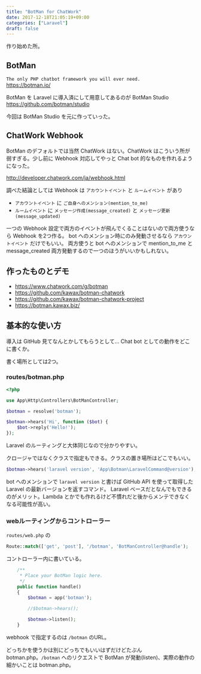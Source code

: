 ```yaml
---
title: "BotMan for ChatWork"
date: 2017-12-18T21:05:19+09:00
categories: ["Laravel"]
draft: false
---
```


作り始めた所。

## BotMan
`The only PHP chatbot framework you will ever need.`  
https://botman.io/

BotMan を Laravel に導入済にして用意してあるのが BotMan Studio  
https://github.com/botman/studio

今回は BotMan Studio を元に作っていった。

## ChatWork Webhook
BotMan のデフォルトでは当然 ChatWork はない。ChatWork はこういう所が弱すぎる。少し前に Webhook 対応してやっと Chat bot 的なものを作れるようになった。

http://developer.chatwork.com/ja/webhook.html

調べた結論としては Webhook は `アカウントイベント` と `ルームイベント` があり

- `アカウントイベント` に `ご自身へのメンション(mention_to_me)`
- `ルームイベント` に `メッセージ作成(message_created)` と `メッセージ更新(message_updated)`

一つの Webhook 設定で両方のイベントが飛んでくることはないので両方使うなら Webhook を2つ作る。
bot へのメンション時にのみ発動させるなら `アカウントイベント` だけでもいい。
両方使うと bot へのメンションで mention_to_me と message_created 両方発動するので一つのほうがいいかもしれない。

## 作ったものとデモ
- https://www.chatwork.com/g/botman
- https://github.com/kawax/botman-chatwork
- https://github.com/kawax/botman-chatwork-project
- https://botman.kawax.biz/

## 基本的な使い方
導入は GitHub 見てなんとかしてもらうとして…
Chat bot としての動作をどこに書くか。

書く場所としては2つ。

### routes/botman.php

```php
<?php

use App\Http\Controllers\BotManController;

$botman = resolve('botman');

$botman->hears('Hi', function ($bot) {
    $bot->reply('Hello!');
});
```

Laravel のルーティングと大体同じなので分かりやすい。

クロージャではなくクラスで指定もできる。クラスの置き場所はどこでもいい。

```php
$botman->hears('laravel version', 'App\Botman\LaravelCommand@version');
```

bot へのメンションで `laravel version` と書けば GitHub API を使って取得した Laravel の最新バージョンを返すコマンド。
Laravel ベースだとなんでもできるのがメリット。Lambda とかでも作れるけど不慣れだと後からメンテできなくなる可能性が高い。

### webルーティングからコントローラー
`routes/web.php` の

```php
Route::match(['get', 'post'], '/botman', 'BotManController@handle');
```

コントローラー内に書いている。

```php
    /**
     * Place your BotMan logic here.
     */
    public function handle()
    {
        $botman = app('botman');

        //$botman->hears();

        $botman->listen();
    }
```

webhook で指定するのは `/botman` のURL。

どっちかを使うかは別にどっちでもいいはずだけどたぶん botman.php。`/botman` へのリクエストで BotMan が発動(listen)、実際の動作の細かいことは botman.php。
